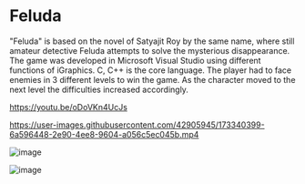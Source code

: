 # Feluda
"Feluda" is based on the novel of Satyajit Roy by the same name, where still amateur detective Feluda attempts to solve the mysterious disappearance. The game was developed in Microsoft Visual Studio using different functions of iGraphics. C, C++ is the core language. The player had to face enemies in 3 different levels to win the game. As the character moved to the next level the difficulties increased accordingly.

https://youtu.be/oDoVKn4UcJs

https://user-images.githubusercontent.com/42905945/173340399-6a596448-2e90-4ee8-9604-a056c5ec045b.mp4


![image](https://user-images.githubusercontent.com/42905945/173339357-9dbc43c3-bcea-461f-bcfa-71c74b01f61a.png)

![image](https://user-images.githubusercontent.com/42905945/173339489-39da4f9b-2862-456d-be70-9087399cdb4c.png)






